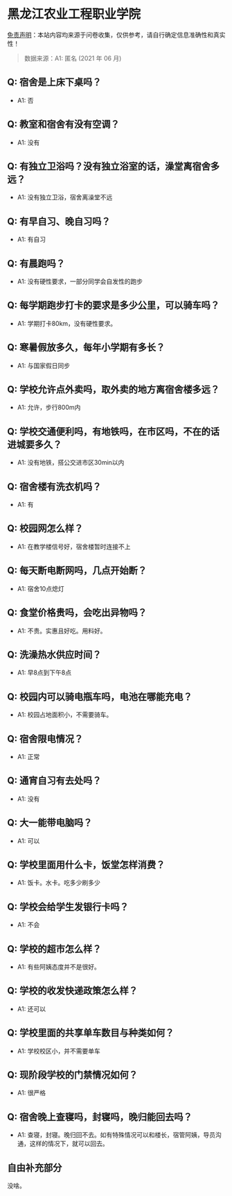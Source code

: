 # 黑龙江农业工程职业学院

[免责声明](https://colleges.chat/#_3)：本站内容均来源于问卷收集，仅供参考，请自行确定信息准确性和真实性！

> 数据来源：A1: 匿名 (2021 年 06 月)

## Q: 宿舍是上床下桌吗？

- A1: 否

## Q: 教室和宿舍有没有空调？

- A1: 没有

## Q: 有独立卫浴吗？没有独立浴室的话，澡堂离宿舍多远？

- A1: 没有独立卫浴，宿舍离澡堂不远

## Q: 有早自习、晚自习吗？

- A1: 有自习

## Q: 有晨跑吗？

- A1: 没有硬性要求，一部分同学会自发性的跑步

## Q: 每学期跑步打卡的要求是多少公里，可以骑车吗？

- A1: 学期打卡80km，没有硬性要求。

## Q: 寒暑假放多久，每年小学期有多长？

- A1: 与国家假日同步

## Q: 学校允许点外卖吗，取外卖的地方离宿舍楼多远？

- A1: 允许，步行800m内

## Q: 学校交通便利吗，有地铁吗，在市区吗，不在的话进城要多久？

- A1: 没有地铁，搭公交进市区30min以内

## Q: 宿舍楼有洗衣机吗？

- A1: 有

## Q: 校园网怎么样？

- A1: 在教学楼信号好，宿舍楼暂时连接不上

## Q: 每天断电断网吗，几点开始断？

- A1: 宿舍10点熄灯

## Q: 食堂价格贵吗，会吃出异物吗？

- A1: 不贵。实惠且好吃。用料好。

## Q: 洗澡热水供应时间？

- A1: 早8点到下午8点

## Q: 校园内可以骑电瓶车吗，电池在哪能充电？

- A1: 校园占地面积小，不需要骑车。

## Q: 宿舍限电情况？

- A1: 正常

## Q: 通宵自习有去处吗？

- A1: 没有

## Q: 大一能带电脑吗？

- A1: 可以

## Q: 学校里面用什么卡，饭堂怎样消费？

- A1: 饭卡。水卡。吃多少刷多少

## Q: 学校会给学生发银行卡吗？

- A1: 不会

## Q: 学校的超市怎么样？

- A1: 有些阿姨态度并不是很好。

## Q: 学校的收发快递政策怎么样？

- A1: 还可以

## Q: 学校里面的共享单车数目与种类如何？

- A1: 学校校区小，并不需要单车

## Q: 现阶段学校的门禁情况如何？

- A1: 很严格

## Q: 宿舍晚上查寝吗，封寝吗，晚归能回去吗？

- A1: 查寝，封寝。晚归回不去。如有特殊情况可以和楼长，宿管阿姨，导员沟通，这样的情况下，就可以回去。

## 自由补充部分

没啥。